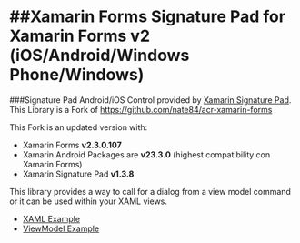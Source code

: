 ##Xamarin Forms Signature Pad for Xamarin Forms v2 (iOS/Android/Windows Phone/Windows)
=================
###Signature Pad
Android/iOS Control provided by [Xamarin Signature Pad](https://github.com/xamarin/SignaturePad).  
This Library is a Fork of https://github.com/nate84/acr-xamarin-forms

This Fork is an updated version with:
* Xamarin Forms **v2.3.0.107**
* Xamarin Android Packages are **v23.3.0** (highest compatibility con Xamarin Forms)
* Xamarin Signature Pad **v1.3.8**

This library provides a way to call for a dialog from a view model command or
it can be used within your XAML views.
* [XAML Example](https://github.com/aritchie/acr-xamarin-forms/blob/master/Samples/Samples/Views/SignatureXamlView.xaml)
* [ViewModel Example](https://github.com/aritchie/acr-xamarin-forms/blob/master/Samples/Samples/ViewModels/SignatureListViewModel.cs)
